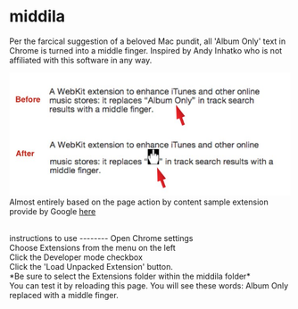 middila
=======

Per the farcical suggestion of a beloved Mac pundit, all 'Album Only' text in Chrome is turned into a middle finger. Inspired by Andy Inhatko who is not affiliated with this software in any way.

![Before and after](before_and_after.jpg)<br>
Almost entirely based on the page action by content sample extension provide by Google  [here](http://chrome-apps-doc2.appspot.com/trunk/extensions/samples.html#fad62e9f7f55a4c7a8add7662b166779)

<br>
instructions to use
--------
Open Chrome settings<br>
Choose Extensions from the menu on the left<br>
Click the Developer mode checkbox<br>
Click the 'Load Unpacked Extension' button.<br>
*Be sure to select the Extensions folder within the middila folder*<br>
You can test it by reloading this page. You will see these words: Album Only replaced with a middle finger. 
